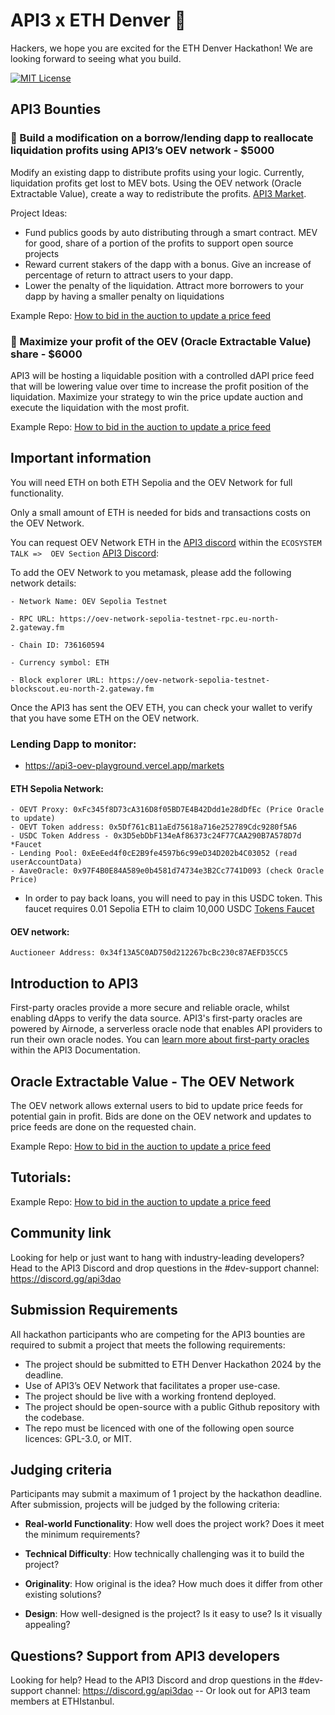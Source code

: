 # API3 x ETH Denver :hammer:
Hackers, we hope you are excited for the ETH Denver Hackathon! We are looking forward to seeing what you build.

[![MIT License](https://img.shields.io/badge/License-MIT-green.svg)](https://choosealicense.com/licenses/mit/)

## API3 Bounties

### 🥇 Build a modification on a borrow/lending dapp to reallocate liquidation profits using API3’s OEV network - $5000

Modify an existing dapp to distribute profits using your logic.  Currently, liquidation profits get lost to MEV bots.  Using the OEV network (Oracle Extractable Value), create a way to redistribute the profits. [API3 Market](https://market.api3.org/dapis?utm_source=Eth+Istanbul&utm_medium=Github&utm_campaign=Eth+Istanbul).

Project Ideas:
- Fund publics goods by auto distributing through a smart contract. MEV for good, share of a portion of the profits to support open source projects
- Reward current stakers of the dapp with a bonus.  Give an increase of percentage of return to attract users to your dapp. 
- Lower the penalty of the liquidation. Attract more borrowers to your dapp by having a smaller penalty on liquidations

Example Repo: [How to bid in the auction to update a price feed](https://github.com/api3-ecosystem/oev_priceupdate_example) 

### 🥇 Maximize your profit of the OEV (Oracle Extractable Value) share - $6000

API3 will be hosting a liquidable position with a controlled dAPI price feed that will be lowering value over time to increase the profit position of the liquidation.  Maximize your strategy to win the price update auction and execute the liquidation with the most profit.

Example Repo: [How to bid in the auction to update a price feed](https://github.com/api3-ecosystem/oev_priceupdate_example) 


## Important information

You will need ETH on both ETH Sepolia and the OEV Network for full functionality.

Only a small amount of ETH is needed for bids and transactions costs on the OEV Network. 

You can request OEV Network ETH in the [API3 discord](https://discord.gg/api3dao) within the `ECOSYSTEM TALK =>  OEV Section` [API3 Discord](https://discord.gg/api3dao):

To add the OEV Network to you metamask, please add the following network details:
```
- Network Name: OEV Sepolia Testnet

- RPC URL: https://oev-network-sepolia-testnet-rpc.eu-north-2.gateway.fm

- Chain ID: 736160594

- Currency symbol: ETH

- Block explorer URL: https://oev-network-sepolia-testnet-blockscout.eu-north-2.gateway.fm
```

Once the API3 has sent the OEV ETH, you can check your wallet to verify that you have some ETH on the OEV network.


### Lending Dapp to monitor:  
- https://api3-oev-playground.vercel.app/markets

#### ETH Sepolia Network:
```
- OEVT Proxy: 0xFc345f8D73cA316D8f05BD7E4B42Ddd1e28dDfEc (Price Oracle to update)
- OEVT Token address: 0x5Df761cB11aEd75618a716e252789Cdc9280f5A6
- USDC Token Address - 0x3D5ebDbF134eAf86373c24F77CAA290B7A578D7d  *Faucet
- Lending Pool: 0xEeEed4f0cE2B9fe4597b6c99eD34D202b4C03052 (read userAccountData)
- AaveOracle: 0x97F4B0E84A589e0b4581d74734e3B2Cc7741D093 (check Oracle Price)
```

* In order to pay back loans, you will need to pay in this USDC token.  This faucet requires 0.01 Sepolia ETH to claim 10,000 USDC [Tokens Faucet](https://sepolia.etherscan.io/address/0x3D5ebDbF134eAf86373c24F77CAA290B7A578D7d#writeContract)

#### OEV network:
```
Auctioneer Address: 0x34f13A5C0AD750d212267bcBc230c87AEFD35CC5
```

## Introduction to API3

First-party oracles provide a more secure and reliable oracle, whilst enabling dApps to verify the data source. API3's first-party oracles are powered by Airnode, a serverless oracle node that enables API providers to run their own oracle nodes.
You can [learn more about first-party oracles](https://docs.api3.org/guides/airnode/calling-an-airnode/?utm_source=Eth+Istanbul&utm_medium=Github&utm_campaign=Eth+Istanbul) within the API3 Documentation.


##  Oracle Extractable Value - The OEV Network
The OEV network allows external users to bid to update price feeds for potential gain in profit.  Bids are done on the OEV network and updates to price feeds are done on the requested chain.

Example Repo: [How to bid in the auction to update a price feed](https://github.com/api3-ecosystem/oev_priceupdate_example) 

## Tutorials: 

Example Repo: [How to bid in the auction to update a price feed](https://github.com/api3-ecosystem/oev_priceupdate_example) 


## Community link

Looking for help or just want to hang with industry-leading developers? Head to the API3 Discord and drop questions in the #dev-support channel: https://discord.gg/api3dao

## Submission Requirements

All hackathon participants who are competing for the API3 bounties are required to submit a project that meets the following requirements:

- The project should be submitted to ETH Denver Hackathon 2024 by the deadline.
- Use of API3’s OEV Network that facilitates a proper use-case.
- The project should be live with a working frontend deployed.
- The project should be open-source with a public Github repository with the codebase. 
- The repo must be licenced with one of the following open source licences: GPL-3.0, or MIT.

## Judging criteria

Participants may submit a maximum of 1 project by the hackathon deadline. After submission, projects will be judged by the following criteria:

- **Real-world Functionality**: How well does the project work? Does it meet the minimum requirements?

- **Technical Difficulty**: How technically challenging was it to build the project?

- **Originality**: How original is the idea? How much does it differ from other existing solutions?

- **Design**: How well-designed is the project? Is it easy to use? Is it visually appealing?


## Questions? Support from API3 developers

Looking for help? Head to the API3 Discord and drop questions in the #dev-support channel: https://discord.gg/api3dao -- Or look out for API3 team members at ETHIstanbul. 

